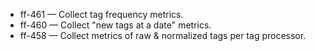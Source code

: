 
- ff-461 — Collect tag frequency metrics.
- ff-460 — Collect "new tags at a date" metrics.
- ff-458 — Collect metrics of raw & normalized tags per tag processor.
